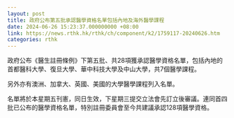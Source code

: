 ```yaml
---
layout: post
title: 政府公布第五批承認醫學資格名單包括內地及海外醫學課程
date: 2024-06-26 15:23:37.000000000 +08:00
link: https://news.rthk.hk/rthk/ch/component/k2/1759117-20240626.htm
categories: rthk
---
```


政府公布《醫生註冊條例》下第五批、共28項獲承認醫學資格名單，包括內地的首都醫科大學、復旦大學、華中科技大學及中山大學，共7個醫學課程。

另外亦有澳洲、加拿大、英國、美國的大學醫學課程列入名單。

名單將於本星期五刊憲，同日生效，下星期三提交立法會先訂立後審議。連同首四批已公布的醫學資格名單，特別註冊委員會至今共建議承認128項醫學資格。
